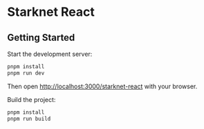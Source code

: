 # Starknet React

## Getting Started

Start the development server:

```bash
pnpm install
pnpm run dev
```

Then open [http://localhost:3000/starknet-react](http://localhost:3000/starknet-react) with your browser.

Build the project:

```bash
pnpm install
pnpm run build
```

